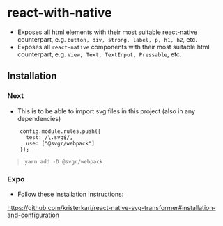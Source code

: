 # react-with-native

- Exposes all html elements with their most suitable react-native counterpart, e.g. `button, div, strong, label, p, h1, h2`, etc.
- Exposes all `react-native` components with their most suitable html counterpart, e.g. `View, Text, TextInput, Pressable`, etc.

## Installation

### Next

- This is to be able to import svg files in this project (also in any dependencies)

```
    config.module.rules.push({
      test: /\.svg$/,
      use: ["@svgr/webpack"]
    });
```

> `yarn add -D @svgr/webpack`

### Expo

- Follow these installation instructions:

https://github.com/kristerkari/react-native-svg-transformer#installation-and-configuration
